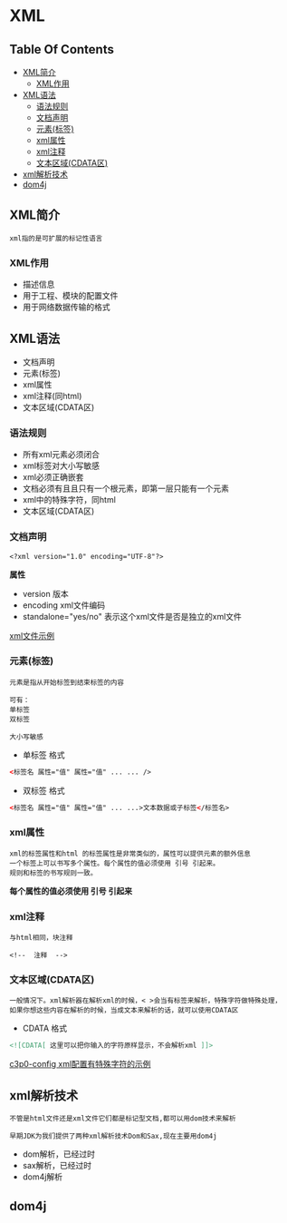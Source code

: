 XML
==

## Table Of Contents
* [XML简介](#XML简介)
    * [XML作用](#XML作用)
* [XML语法](#XML语法)
    * [语法规则](#语法规则)
    * [文档声明](#文档声明)
    * [元素(标签)](#元素标签)
    * [xml属性](#xml属性)
    * [xml注释](#xml注释)
    * [文本区域(CDATA区)](#文本区域CDATA区)
* [xml解析技术](#xml解析技术)
* [dom4j](#dom4j)



## XML简介
```text
xml指的是可扩展的标记性语言
```

### XML作用
* 描述信息
* 用于工程、模块的配置文件
* 用于网络数据传输的格式


## XML语法
* 文档声明
* 元素(标签)
* xml属性
* xml注释(同html)
* 文本区域(CDATA区)

### 语法规则
* 所有xml元素必须闭合
* xml标签对大小写敏感
* xml必须正确嵌套
* 文档必须有且且只有一个根元素，即第一层只能有一个元素
* xml中的特殊字符，同html
* 文本区域(CDATA区)

### 文档声明
```text
<?xml version="1.0" encoding="UTF-8"?>
```
**属性**  
* version  版本
* encoding  xml文件编码
* standalone="yes/no"  表示这个xml文件是否是独立的xml文件

[xml文件示例](../xml/src/books.xml)


### 元素(标签)
```text
元素是指从开始标签到结束标签的内容

可有：
单标签
双标签

大小写敏感
```
* 单标签 格式
```html
<标签名 属性="值" 属性="值" ... ... />
```
* 双标签 格式
```html
<标签名 属性="值" 属性="值" ... ...>文本数据或子标签</标签名>
```

### xml属性
```text
xml的标签属性和html 的标签属性是非常类似的，属性可以提供元素的额外信息  
一个标签上可以书写多个属性。每个属性的值必须使用 引号 引起来。  
规则和标签的书写规则一致。
```
**每个属性的值必须使用 引号 引起来**  

### xml注释
```text
与html相同，块注释

<!--  注释  -->
```

### 文本区域(CDATA区)
```text
一般情况下。xml解析器在解析xml的时候，< >会当有标签来解析，特殊字符做特殊处理，
如果你想这些内容在解析的时候，当成文本来解析的话，就可以使用CDATA区
```

* CDATA 格式
```xml
<![CDATA[ 这里可以把你输入的字符原样显示，不会解析xml ]]>
```
[c3p0-config xml配置有特殊字符的示例](https://github.com/cucker0/jdbc/blob/master/day04/src/c3p0-config.xml)

## xml解析技术
```text
不管是html文件还是xml文件它们都是标记型文档,都可以用dom技术来解析

早期JDK为我们提供了两种xml解析技术Dom和Sax,现在主要用dom4j
```
* dom解析，已经过时
* sax解析，已经过时
* dom4j解析

## dom4j
